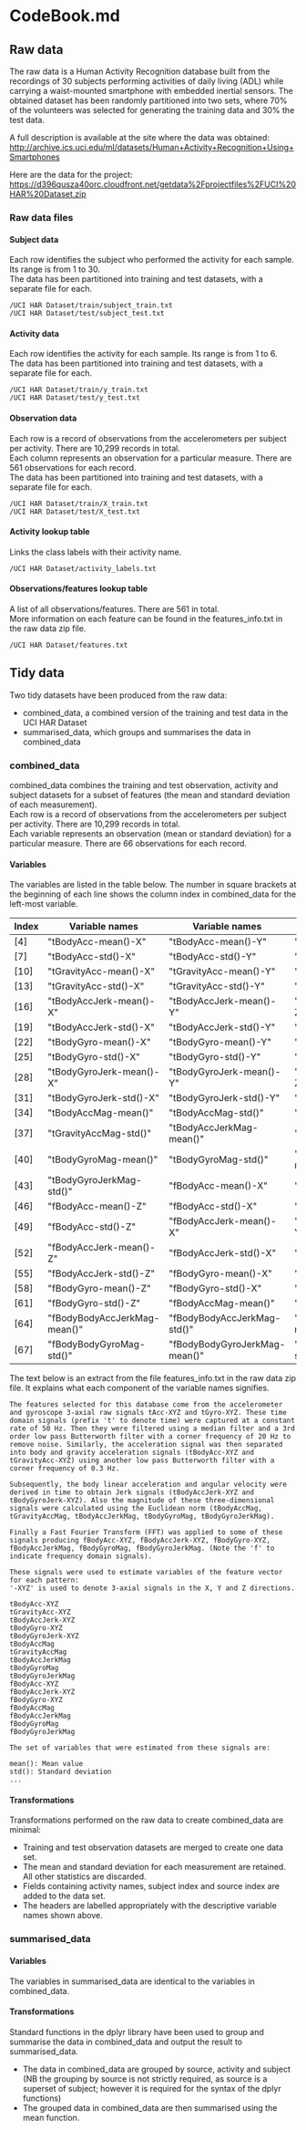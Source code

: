 # CodeBook.md

## Raw data

The raw data is a Human Activity Recognition database built from the recordings of 30 subjects performing activities of daily living (ADL) while carrying a waist-mounted smartphone with embedded inertial sensors. The obtained dataset has been randomly partitioned into two sets, where 70% of the volunteers was selected for generating the training data and 30% the test data. 

A full description is available at the site where the data was obtained:
http://archive.ics.uci.edu/ml/datasets/Human+Activity+Recognition+Using+Smartphones

Here are the data for the project:
https://d396qusza40orc.cloudfront.net/getdata%2Fprojectfiles%2FUCI%20HAR%20Dataset.zip

### Raw data files

#### Subject data
Each row identifies the subject who performed the activity for each sample. Its range is from 1 to 30.  
The data has been partitioned into training and test datasets, with a separate file for each.

```
/UCI HAR Dataset/train/subject_train.txt
/UCI HAR Dataset/test/subject_test.txt
```

#### Activity data
Each row identifies the activity for each sample. Its range is from 1 to 6.   
The data has been partitioned into training and test datasets, with a separate file for each.

```
/UCI HAR Dataset/train/y_train.txt
/UCI HAR Dataset/test/y_test.txt
```

#### Observation data
Each row is a record of observations from the accelerometers per subject per activity. There are 10,299 records in total.  
Each column represents an observation for a particular measure. There are 561 observations for each record.   
The data has been partitioned into training and test datasets, with a separate file for each.   

```
/UCI HAR Dataset/train/X_train.txt
/UCI HAR Dataset/test/X_test.txt
```

#### Activity lookup table
Links the class labels with their activity name.

```/UCI HAR Dataset/activity_labels.txt```

#### Observations/features lookup table
A list of all observations/features. There are 561 in total.   
More information on each feature can be found in the features_info.txt in the raw data zip file.

```/UCI HAR Dataset/features.txt```

## Tidy data

Two tidy datasets have been produced from the raw data:  
* combined_data, a combined version of the training and test data in the UCI HAR Dataset
* summarised_data, which groups and summarises the data in combined_data

### combined_data
combined_data combines the training and test observation, activity and subject datasets for a subset of features (the mean and standard deviation of each measurement).   
Each row is a record of observations from the accelerometers per subject per activity. There are 10,299 records in total.    
Each variable represents an observation (mean or standard deviation) for a particular measure. There are 66 observations for each record.   

#### Variables

The variables are listed in the table below. The number in square brackets at the beginning of each line shows the column index in combined_data for the left-most variable.

Index | Variable names               | Variable names                  | Variable names          
------|------------------------------|---------------------------------|--------------------------
 [4]  | "tBodyAcc-mean()-X"          |   "tBodyAcc-mean()-Y"           |  "tBodyAcc-mean()-Z"          
 [7]  | "tBodyAcc-std()-X"           |   "tBodyAcc-std()-Y"            |  "tBodyAcc-std()-Z"           
[10]  | "tGravityAcc-mean()-X"       |   "tGravityAcc-mean()-Y"        |  "tGravityAcc-mean()-Z"       
[13]  | "tGravityAcc-std()-X"        |   "tGravityAcc-std()-Y"         |  "tGravityAcc-std()-Z"        
[16]  | "tBodyAccJerk-mean()-X"      |   "tBodyAccJerk-mean()-Y"       |  "tBodyAccJerk-mean()-Z"      
[19]  | "tBodyAccJerk-std()-X"       |   "tBodyAccJerk-std()-Y"        |  "tBodyAccJerk-std()-Z"       
[22]  | "tBodyGyro-mean()-X"         |   "tBodyGyro-mean()-Y"          |  "tBodyGyro-mean()-Z"         
[25]  | "tBodyGyro-std()-X"          |   "tBodyGyro-std()-Y"           |  "tBodyGyro-std()-Z"          
[28]  | "tBodyGyroJerk-mean()-X"     |   "tBodyGyroJerk-mean()-Y"      |  "tBodyGyroJerk-mean()-Z"     
[31]  | "tBodyGyroJerk-std()-X"      |   "tBodyGyroJerk-std()-Y"       |  "tBodyGyroJerk-std()-Z"      
[34]  | "tBodyAccMag-mean()"         |   "tBodyAccMag-std()"           |  "tGravityAccMag-mean()"      
[37]  | "tGravityAccMag-std()"       |   "tBodyAccJerkMag-mean()"      |  "tBodyAccJerkMag-std()"      
[40]  | "tBodyGyroMag-mean()"        |   "tBodyGyroMag-std()"          |  "tBodyGyroJerkMag-mean()"    
[43]  | "tBodyGyroJerkMag-std()"     |   "fBodyAcc-mean()-X"           |  "fBodyAcc-mean()-Y"          
[46]  | "fBodyAcc-mean()-Z"          |   "fBodyAcc-std()-X"            |  "fBodyAcc-std()-Y"           
[49]  | "fBodyAcc-std()-Z"           |   "fBodyAccJerk-mean()-X"       |  "fBodyAccJerk-mean()-Y"      
[52]  | "fBodyAccJerk-mean()-Z"      |   "fBodyAccJerk-std()-X"        |  "fBodyAccJerk-std()-Y"       
[55]  | "fBodyAccJerk-std()-Z"       |   "fBodyGyro-mean()-X"          |  "fBodyGyro-mean()-Y"         
[58]  | "fBodyGyro-mean()-Z"         |   "fBodyGyro-std()-X"           |  "fBodyGyro-std()-Y"          
[61]  | "fBodyGyro-std()-Z"          |   "fBodyAccMag-mean()"          |  "fBodyAccMag-std()"          
[64]  | "fBodyBodyAccJerkMag-mean()" |   "fBodyBodyAccJerkMag-std()"   |  "fBodyBodyGyroMag-mean()"    
[67]  | "fBodyBodyGyroMag-std()"     |   "fBodyBodyGyroJerkMag-mean()" |  "fBodyBodyGyroJerkMag-std()" 

The text below is an extract from the file features_info.txt in the raw data zip file. It explains what each component of the variable names signifies.

```
The features selected for this database come from the accelerometer and gyroscope 3-axial raw signals tAcc-XYZ and tGyro-XYZ. These time domain signals (prefix 't' to denote time) were captured at a constant rate of 50 Hz. Then they were filtered using a median filter and a 3rd order low pass Butterworth filter with a corner frequency of 20 Hz to remove noise. Similarly, the acceleration signal was then separated into body and gravity acceleration signals (tBodyAcc-XYZ and tGravityAcc-XYZ) using another low pass Butterworth filter with a corner frequency of 0.3 Hz. 

Subsequently, the body linear acceleration and angular velocity were derived in time to obtain Jerk signals (tBodyAccJerk-XYZ and tBodyGyroJerk-XYZ). Also the magnitude of these three-dimensional signals were calculated using the Euclidean norm (tBodyAccMag, tGravityAccMag, tBodyAccJerkMag, tBodyGyroMag, tBodyGyroJerkMag). 

Finally a Fast Fourier Transform (FFT) was applied to some of these signals producing fBodyAcc-XYZ, fBodyAccJerk-XYZ, fBodyGyro-XYZ, fBodyAccJerkMag, fBodyGyroMag, fBodyGyroJerkMag. (Note the 'f' to indicate frequency domain signals). 

These signals were used to estimate variables of the feature vector for each pattern:  
'-XYZ' is used to denote 3-axial signals in the X, Y and Z directions.

tBodyAcc-XYZ
tGravityAcc-XYZ
tBodyAccJerk-XYZ
tBodyGyro-XYZ
tBodyGyroJerk-XYZ
tBodyAccMag
tGravityAccMag
tBodyAccJerkMag
tBodyGyroMag
tBodyGyroJerkMag
fBodyAcc-XYZ
fBodyAccJerk-XYZ
fBodyGyro-XYZ
fBodyAccMag
fBodyAccJerkMag
fBodyGyroMag
fBodyGyroJerkMag

The set of variables that were estimated from these signals are: 

mean(): Mean value
std(): Standard deviation
...
```

#### Transformations

Transformations performed on the raw data to create combined_data are minimal:   

* Training and test observation datasets are merged to create one data set.
* The mean and standard deviation for each measurement are retained. All other statistics are discarded.
* Fields containing activity names, subject index and source index are added to the data set.
* The headers are labelled appropriately with the descriptive variable names shown above.

### summarised_data

#### Variables
The variables in summarised_data are identical to the variables in combined_data.

#### Transformations
Standard functions in the dplyr library have been used to group and summarise the data in combined_data and output the result to summarised_data.

* The data in combined_data are grouped by source, activity and subject (NB the grouping by source is not strictly required, as source is a superset of subject; however it is required for the syntax of the dplyr functions)
* The grouped data in combined_data are then summarised using the mean function.
